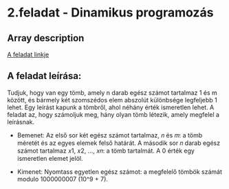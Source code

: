 # 2.feladat - Dinamikus programozás
## Array description
[A feladat linkje](https://cses.fi/problemset/task/1746/)
## A feladat leírása:
Tudjuk, hogy van egy tömb, amely n darab egész számot tartalmaz 1 és m között, és bármely két szomszédos elem abszolút különbsége legfeljebb 1 lehet.
Egy leírást kapunk a tömbről, ahol néhány érték ismeretlen lehet. A feladat az, hogy számoljuk meg, hány olyan tömb létezik, amely megfelel a leírásnak.

* Bemenet:
Az első sor két egész számot tartalmaz, 𝑛 és 𝑚: a tömb méretét és az egyes elemek felső határát. A második sor 𝑛 darab egész számot tartalmaz 𝑥1, 𝑥2, …, 𝑥𝑛: a tömb tartalmát. A 0 érték egy ismeretlen elemet jelöl.

* Kimenet:
Nyomtass egyetlen egész számot: a megfelelő tömbök számát modulo 1000000007 (10^9 + 7).
